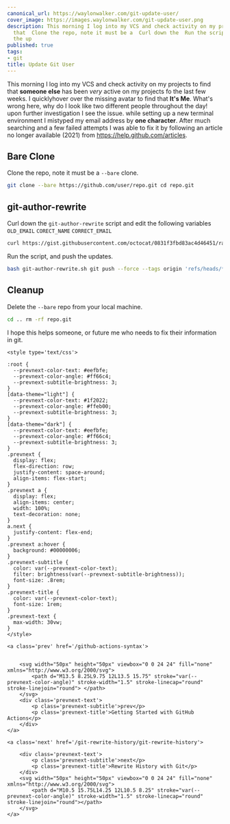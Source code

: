 ```yaml
---
canonical_url: https://waylonwalker.com/git-update-user/
cover_image: https://images.waylonwalker.com/git-update-user.png
description: This morning I log into my VCS and check activity on my projects to find
  that  Clone the repo, note it must be a  Curl down the  Run the script, and push
  the up
published: true
tags:
- git
title: Update Git User
---
```


This morning I log into my VCS and check activity on my projects to find that **someone else** has been _very_ active on my projects fo the last few weeks. I quicklyhover over the missing avatar to find that **It's Me**.  What's wrong here, why do I look like two different people throughout the day!  upon further investigation I see the issue.  while setting up a new terminal environment I mistyped my email address by **one character**.  After much searching and a few failed attempts I was able to fix it by following an article no longer available (2021) from https://help.github.com/articles.

 
## Bare Clone

Clone the repo, note it must be a `--bare` clone.

``` bash
git clone --bare https://github.com/user/repo.git cd repo.git
```
 
## git-author-rewrite

Curl down the `git-author-rewrite` script and edit the following variables `OLD_EMAIL` `CORECT_NAME` `CORRECT_EMAIL`

``` bash
curl https://gist.githubusercontent.com/octocat/0831f3fbd83ac4d46451/raw/c197afe3e9ea2e4218f9fccbc0f36d2b8fd3c1e3/git-author-rewrite.sh > git-author-rewrite.sh
```

Run the script, and push the updates.


``` bash
bash git-author-rewrite.sh git push --force --tags origin 'refs/heads/**'
```

## Cleanup

Delete the `--bare` repo from your local machine.
```bash
cd .. rm -rf repo.git
```

I hope this helps someone, or future me who needs to fix their information in git.
<div class='prevnext'>

    <style type='text/css'>

    :root {
      --prevnext-color-text: #eefbfe;
      --prevnext-color-angle: #ff66c4;
      --prevnext-subtitle-brightness: 3;
    }
    [data-theme="light"] {
      --prevnext-color-text: #1f2022;
      --prevnext-color-angle: #ffeb00;
      --prevnext-subtitle-brightness: 3;
    }
    [data-theme="dark"] {
      --prevnext-color-text: #eefbfe;
      --prevnext-color-angle: #ff66c4;
      --prevnext-subtitle-brightness: 3;
    }
    .prevnext {
      display: flex;
      flex-direction: row;
      justify-content: space-around;
      align-items: flex-start;
    }
    .prevnext a {
      display: flex;
      align-items: center;
      width: 100%;
      text-decoration: none;
    }
    a.next {
      justify-content: flex-end;
    }
    .prevnext a:hover {
      background: #00000006;
    }
    .prevnext-subtitle {
      color: var(--prevnext-color-text);
      filter: brightness(var(--prevnext-subtitle-brightness));
      font-size: .8rem;
    }
    .prevnext-title {
      color: var(--prevnext-color-text);
      font-size: 1rem;
    }
    .prevnext-text {
      max-width: 30vw;
    }
    </style>
    
    <a class='prev' href='/github-actions-syntax'>
    

        <svg width="50px" height="50px" viewbox="0 0 24 24" fill="none" xmlns="http://www.w3.org/2000/svg">
            <path d="M13.5 8.25L9.75 12L13.5 15.75" stroke="var(--prevnext-color-angle)" stroke-width="1.5" stroke-linecap="round" stroke-linejoin="round"> </path>
        </svg>
        <div class='prevnext-text'>
            <p class='prevnext-subtitle'>prev</p>
            <p class='prevnext-title'>Getting Started with GitHub Actions</p>
        </div>
    </a>
    
    <a class='next' href='/git-rewrite-history/git-rewrite-history'>
    
        <div class='prevnext-text'>
            <p class='prevnext-subtitle'>next</p>
            <p class='prevnext-title'>Rewrite History with Git</p>
        </div>
        <svg width="50px" height="50px" viewbox="0 0 24 24" fill="none" xmlns="http://www.w3.org/2000/svg">
            <path d="M10.5 15.75L14.25 12L10.5 8.25" stroke="var(--prevnext-color-angle)" stroke-width="1.5" stroke-linecap="round" stroke-linejoin="round"></path>
        </svg>
    </a>
  </div>